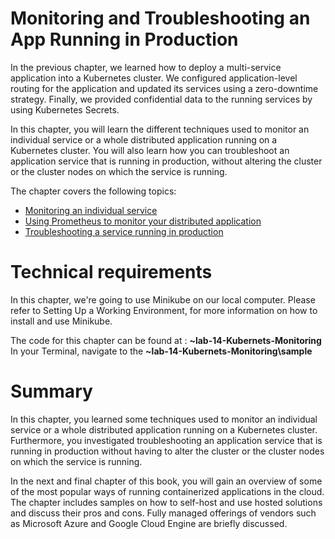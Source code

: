 # Monitoring and Troubleshooting an App Running in Production

In the previous chapter, we learned how to deploy a multi-service application into a Kubernetes cluster. We configured application-level routing for the application and updated its services using a zero-downtime strategy. Finally, we provided confidential data to the running services by using Kubernetes Secrets.

In this chapter, you will learn the different techniques used to monitor an individual service or a whole distributed application running on a Kubernetes cluster. You will also learn how you can troubleshoot an application service that is running in production, without altering the cluster or the cluster nodes on which the service is running.

The chapter covers the following topics:

- [Monitoring an individual service](Monitoring-an-individual-service.md)
- [Using Prometheus to monitor your distributed application](Using-Prometheus-to-monitor-your-distributed-application.md)
- [Troubleshooting a service running in production](Troubleshooting-a-service-running-in-production.md)

# Technical requirements
In this chapter, we're going to use Minikube on our local computer. Please refer to  Setting Up a Working Environment, for more information on how to install and use Minikube.

The code for this chapter can be found at : **~lab-14-Kubernets-Monitoring** 
In your Terminal, navigate to the **~lab-14-Kubernets-Monitoring\sample** 


# Summary
In this chapter, you learned some techniques used to monitor an individual service or a whole distributed application running on a Kubernetes cluster. Furthermore, you investigated troubleshooting an application service that is running in production without having to alter the cluster or the cluster nodes on which the service is running.

In the next and final chapter of this book, you will gain an overview of some of the most popular ways of running containerized applications in the cloud. The chapter includes samples on how to self-host and use hosted solutions and discuss their pros and cons. Fully managed offerings of vendors such as Microsoft Azure and Google Cloud Engine are briefly discussed.